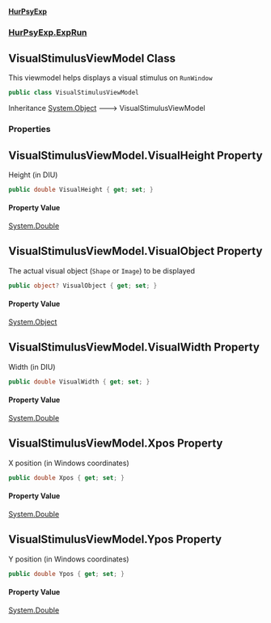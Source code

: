 #### [HurPsyExp](index.md 'index')
### [HurPsyExp.ExpRun](HurPsyExp.ExpRun.md 'HurPsyExp.ExpRun')

## VisualStimulusViewModel Class

This viewmodel helps displays a visual stimulus on `RunWindow`

```csharp
public class VisualStimulusViewModel
```

Inheritance [System.Object](https://docs.microsoft.com/en-us/dotnet/api/System.Object 'System.Object') &#129106; VisualStimulusViewModel
### Properties

<a name='HurPsyExp.ExpRun.VisualStimulusViewModel.VisualHeight'></a>

## VisualStimulusViewModel.VisualHeight Property

Height (in DIU)

```csharp
public double VisualHeight { get; set; }
```

#### Property Value
[System.Double](https://docs.microsoft.com/en-us/dotnet/api/System.Double 'System.Double')

<a name='HurPsyExp.ExpRun.VisualStimulusViewModel.VisualObject'></a>

## VisualStimulusViewModel.VisualObject Property

The actual visual object (`Shape` or `Image`) to be displayed

```csharp
public object? VisualObject { get; set; }
```

#### Property Value
[System.Object](https://docs.microsoft.com/en-us/dotnet/api/System.Object 'System.Object')

<a name='HurPsyExp.ExpRun.VisualStimulusViewModel.VisualWidth'></a>

## VisualStimulusViewModel.VisualWidth Property

Width (in DIU)

```csharp
public double VisualWidth { get; set; }
```

#### Property Value
[System.Double](https://docs.microsoft.com/en-us/dotnet/api/System.Double 'System.Double')

<a name='HurPsyExp.ExpRun.VisualStimulusViewModel.Xpos'></a>

## VisualStimulusViewModel.Xpos Property

X position (in Windows coordinates)

```csharp
public double Xpos { get; set; }
```

#### Property Value
[System.Double](https://docs.microsoft.com/en-us/dotnet/api/System.Double 'System.Double')

<a name='HurPsyExp.ExpRun.VisualStimulusViewModel.Ypos'></a>

## VisualStimulusViewModel.Ypos Property

Y position (in Windows coordinates)

```csharp
public double Ypos { get; set; }
```

#### Property Value
[System.Double](https://docs.microsoft.com/en-us/dotnet/api/System.Double 'System.Double')